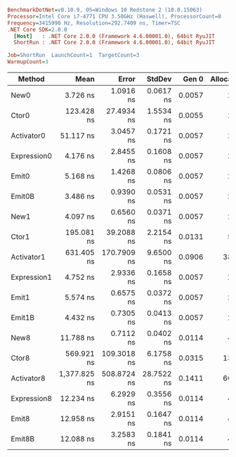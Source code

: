 ``` ini

BenchmarkDotNet=v0.10.9, OS=Windows 10 Redstone 2 (10.0.15063)
Processor=Intel Core i7-4771 CPU 3.50GHz (Haswell), ProcessorCount=8
Frequency=3415990 Hz, Resolution=292.7409 ns, Timer=TSC
.NET Core SDK=2.0.0
  [Host]   : .NET Core 2.0.0 (Framework 4.6.00001.0), 64bit RyuJIT
  ShortRun : .NET Core 2.0.0 (Framework 4.6.00001.0), 64bit RyuJIT

Job=ShortRun  LaunchCount=1  TargetCount=3  
WarmupCount=3  

```
 |      Method |         Mean |       Error |     StdDev |  Gen 0 | Allocated |
 |------------ |-------------:|------------:|-----------:|-------:|----------:|
 |        New0 |     3.726 ns |   1.0916 ns |  0.0617 ns | 0.0057 |      24 B |
 |       Ctor0 |   123.428 ns |  27.4934 ns |  1.5534 ns | 0.0055 |      24 B |
 |  Activator0 |    51.117 ns |   3.0457 ns |  0.1721 ns | 0.0057 |      24 B |
 | Expression0 |     4.176 ns |   2.8455 ns |  0.1608 ns | 0.0057 |      24 B |
 |       Emit0 |     5.168 ns |   1.4268 ns |  0.0806 ns | 0.0057 |      24 B |
 |      Emit0B |     3.486 ns |   0.9390 ns |  0.0531 ns | 0.0057 |      24 B |
 |        New1 |     4.097 ns |   0.6560 ns |  0.0371 ns | 0.0057 |      24 B |
 |       Ctor1 |   195.081 ns |  39.2088 ns |  2.2154 ns | 0.0131 |      56 B |
 |  Activator1 |   631.405 ns | 170.7909 ns |  9.6500 ns | 0.0906 |     384 B |
 | Expression1 |     4.752 ns |   2.9336 ns |  0.1658 ns | 0.0057 |      24 B |
 |       Emit1 |     5.574 ns |   0.6575 ns |  0.0372 ns | 0.0057 |      24 B |
 |      Emit1B |     4.432 ns |   0.7305 ns |  0.0413 ns | 0.0057 |      24 B |
 |        New8 |    11.788 ns |   0.7112 ns |  0.0402 ns | 0.0114 |      48 B |
 |       Ctor8 |   569.921 ns | 109.3018 ns |  6.1758 ns | 0.0315 |     136 B |
 |  Activator8 | 1,377.825 ns | 508.8724 ns | 28.7522 ns | 0.1411 |     600 B |
 | Expression8 |    12.234 ns |   6.2929 ns |  0.3556 ns | 0.0114 |      48 B |
 |       Emit8 |    12.958 ns |   2.9151 ns |  0.1647 ns | 0.0114 |      48 B |
 |      Emit8B |    12.088 ns |   3.2583 ns |  0.1841 ns | 0.0114 |      48 B |
